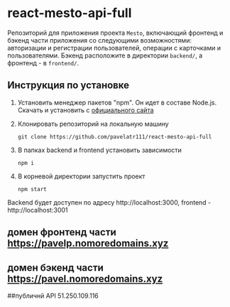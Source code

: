 # react-mesto-api-full
Репозиторий для приложения проекта `Mesto`, включающий фронтенд и бэкенд части приложения со следующими возможностями: авторизации и регистрации пользователей, операции с карточками и пользователями. Бэкенд расположите в директории `backend/`, а фронтенд - в `frontend/`. 

## Инструкция по установке
1) Установить менеджер пакетов "npm". Он идет в составе Node.js. Скачать и установить с [официального сайта](https://nodejs.org/en/download/)
2) Клонировать репозиторий на локальную машину

   `git clone https://github.com/pavelatr111/react-mesto-api-full`
   
4) В папках backend и frontend установить зависимости

   `npm i`
   
6) В корневой директории запустить проект
 
   `npm start`

Backend будет доступен по адресу http://localhost:3000, frontend - http://localhost:3001
  
## домен фронтенд части https://pavelp.nomoredomains.xyz
## домен бэкенд части https://pavel.nomoredomains.xyz
##публичнй API 51.250.109.116

